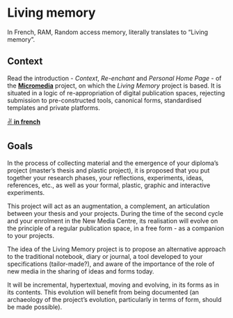 # Living memory

In French, RAM, Random access memory, literally translates to “Living memory”.

## Context
Read the introduction - _Context_, _Re-enchant_ and _Personal Home Page_ - of the **[Micromedia](https://ateliers-esad--pyrenees-fr.translate.goog/web/pages/projets/micromedia/?_x_tr_sl=fr&_x_tr_tl=en&_x_tr_hl=fr&_x_tr_pto=nui)** project, on which the _Living Memory_ project is based. It is situated in a logic of re-appropriation of digital publication spaces, rejecting submission to pre-constructed tools, canonical forms, standardised templates and private platforms.

[✌ **in french**](?fr)

## Goals

In the process of collecting material and the emergence of your diploma’s project (master’s thesis and plastic project), it is proposed that you put together your research phases, your reflections, experiments, ideas, references, etc., as well as your formal, plastic, graphic and interactive experiments.

This project will act as an augmentation, a complement, an articulation between your thesis and your projects. During the time of the second cycle and your enrolment in the New Media Centre, its realisation will evolve on the principle of a regular publication space, in a free form - as a companion to your projects.

The idea of the Living Memory project is to propose an alternative approach to the traditional notebook, diary or journal, a tool developed to your specifications (tailor-made?), and aware of the importance of the role of new media in the sharing of ideas and forms today.

It will be incremental, hypertextual, moving and evolving, in its forms as in its contents. This evolution will benefit from being documented (an archaeology of the project’s evolution, particularly in terms of form, should be made possible).


